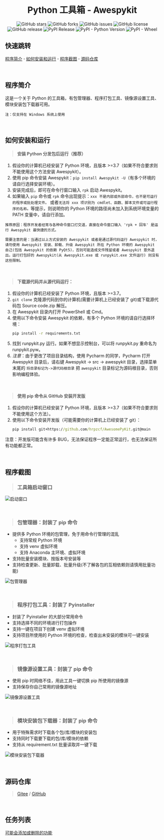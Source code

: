 <div align="center">

<h1>Python 工具箱 - Awespykit</h1>

![GitHub stars](https://img.shields.io/github/stars/hrpzcf/AwesomePyKit?style=flat)
![GitHub forks](https://img.shields.io/github/forks/hrpzcf/AwesomePyKit?style=flat)
![GitHub issues](https://img.shields.io/github/issues/hrpzcf/AwesomePyKit)
![GitHub license](https://img.shields.io/github/license/hrpzcf/AwesomePyKit)
![GitHub release](https://img.shields.io/github/v/release/hrpzcf/AwesomePyKit)
![PyPI Release](https://img.shields.io/pypi/v/Awespykit?label=PyPi)
![PyPI - Python Version](https://img.shields.io/pypi/pyversions/Awespykit?label=Python)
![PyPI - Wheel](https://img.shields.io/pypi/wheel/Awespykit?label=Wheel)

</div>

## 快速跳转

[程序简介](#程序简介) **·** [如何安装和运行](#如何安装和运行) **·** [程序截图](#程序截图) **·** [源码仓库](#源码仓库)

<br />

## 程序简介

这是一个关于 Python 的工具箱，有包管理器、程序打包工具、镜像源设置工具、模块安装包下载器可用。

`注：仅支持在 Windows 系统上使用`

<br />

## 如何安装和运行

> #### 安装 Python 分发包后运行（推荐）

1. 假设你的计算机已经安装了 Python 环境，且版本 >=3.7（如果不符合要求则不能使用这个方法安装 Awespykit）。
2. 使用 pip 命令安装 Awespykit：`pip install Awespykit -U`（有多个环境的请自行选择安装环境）。
3. 安装完成后，即可在命令行窗口输入 `rpk` 启动 Awespykit。
4. 如果输入 `pip` 命令或 `rpk` 命令出现提示：`xxx 不是内部或外部命令，也不是可运行的程序或批处理文件。`
   或者`无法将 xxx 项识别为 cmdlet、函数、脚本文件或可运行程序的名称。`等提示，则说明你的 Python
   环境的路径尚未加入到系统环境变量的 PATH 变量中，请自行添加。

`推荐原因：程序开发者经常与各种命令窗口打交道，直接在命令窗口输入 'rpk + 回车' 是运行 Awespykit 最快捷的方式。`

`需要注意的是：当通过以上方式安装的 Awespykit 或者是通过源代码运行 Awespykit 时，请勿使用 Awespykit 安装、卸载、升级 Awespykit 所在 Python 环境的 Awespykit 自己(包括 Awespykit 的依赖 PyQt5)，否则可能造成文件残留或者 Awespykit 意外退出。运行打包好的 Awespykit(从 Awespykit.exe 或 runpykit.exe 文件运行) 则没有这些限制。`

<br/>

> #### 下载源代码并从源代码运行：

1. 假设你的计算机已经安装了 Python 环境，且版本 >=3.7。
2. `git clone` 克隆源代码到你的计算机(需要计算机上已经安装了 git)或下载源代码包 Source code.zip 解压。
3. 在 Awespykit 目录内打开 PowerShell 或 Cmd。
4. 使用以下命令安装 Awespykit 的依赖，有多个 Python 环境的请自行选择环境：
   ```cmd
   pip install -r requirements.txt
   ```
5. 找到 runpykit.py 运行。如果不想显示控制台，可以将 runpykit.py 重命名为 runpykit.pyw。
6. *注意*：由于更改了项目目录结构，使用 Pycharm 的同学，Pycharm 打开 Awespykit 目录后，请右键 Awespykit
   -> src -> awespykit 目录，选择菜单末尾的 `将目录标记为->源代码根目录` 把 `awespykit`
   目录标记为源码根目录，否则影响编程体验。

<br />

> #### 使用 pip 命令从 GitHub 安装开发版

1. 假设你的计算机已经安装了 Python 环境，且版本 >=3.7（如果不符合要求则不能使用这个方法）。
2. 使用以下命令安装开发版（可能需要你的计算机上已经安装了 git）：
   ```cmd
   pip install git+https://github.com/hrpzcf/AwesomePyKit.git@main
   ```
注意：开发版可能含有许多 BUG，无法保证程序一定能正常运行，也无法保证所有功能都正常。

<br />

## 程序截图

> ### 工具箱启动窗口

![启动窗口](img/MainEntrance.png)

<br/>

> ### 包管理器：封装了 pip 命令

- 提供多 Python 环境的包管理，免于用命令行管理的混乱
    + 支持常规 Python 环境
    + 支持 venv 虚拟环境
    + 支持 Anaconda 主环境、虚拟环境
- 支持批量安装模块、按版本号安装等
- 支持检查更新、批量卸载、批量升级(不了解各包的互相依赖则请慎用批量功能)

![包管理器](img/PackageManager.png)

<br/>

> ### 程序打包工具：封装了 Pyinstaller

- 封装了 Pyinstaller 的大部分常用命令
- 支持选择不同的环境进行打包操作
- 支持一键在项目下创建 venv 虚拟环境
- 支持项目所使用的 Python 环境的检查，检查出未安装的模块可一键安装

![程序打包工具](img/PyinstallerTool.png)

<br/>

> ### 镜像源设置工具：封装了 pip 命令

- 使用 pip 时网络不佳，用此工具一键切换 pip 所使用的镜像源
- 支持保存你自己常用的镜像源地址

![镜像源设置工具](img/IndexUrlTool.png)

<br/>

> ### 模块安装包下载器：封装了 pip 命令

- 用于特殊需求时下载各个包/库/模块的安装包
- 支持同时下载要下载的包/库/模块的依赖
- 支持从 requirement.txt 批量读取并一键下载

![模块安装包下载器](img/PackageDownloader.png)

<br/>

## 源码仓库

> [Gitee](https://gitee.com/hrpzcf/AwesomePyKit) / [GitHub](https://github.com/hrpzcf/AwesomePyKit)

<br/>

## 任务列表

[可能会添加或删除的功能](./TODO.md)

<br/>

